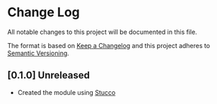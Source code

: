 # Change Log

All notable changes to this project will be documented in this file.

The format is based on [Keep a Changelog](http://keepachangelog.com/)
and this project adheres to [Semantic Versioning](http://semver.org/).

## [0.1.0] Unreleased

* Created the module using [Stucco](https://github.com/devblackops/Stucco)
